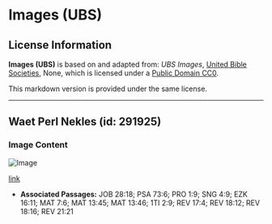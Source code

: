 # Images (UBS)

## License Information

**Images (UBS)** is based on and adapted from: _UBS Images_, [United Bible Societies](https://unitedbiblesocieties.org/), None, which is licensed under a [Public Domain CC0](https://creativecommons.org/public-domain/cc0/).

This markdown version is provided under the same license.



--------------------------------

## Waet Perl Nekles (id: 291925)

### Image Content

![Image](https://cdn.aquifer.bible/aquifer-content/resources/Media/WEB-0910_white_pearl_necklace.jpg)

[link](https://cdn.aquifer.bible/aquifer-content/resources/Media/WEB-0910_white_pearl_necklace.jpg)

* **Associated Passages:** JOB 28:18; PSA 73:6; PRO 1:9; SNG 4:9; EZK 16:11; MAT 7:6; MAT 13:45; MAT 13:46; 1TI 2:9; REV 17:4; REV 18:12; REV 18:16; REV 21:21


